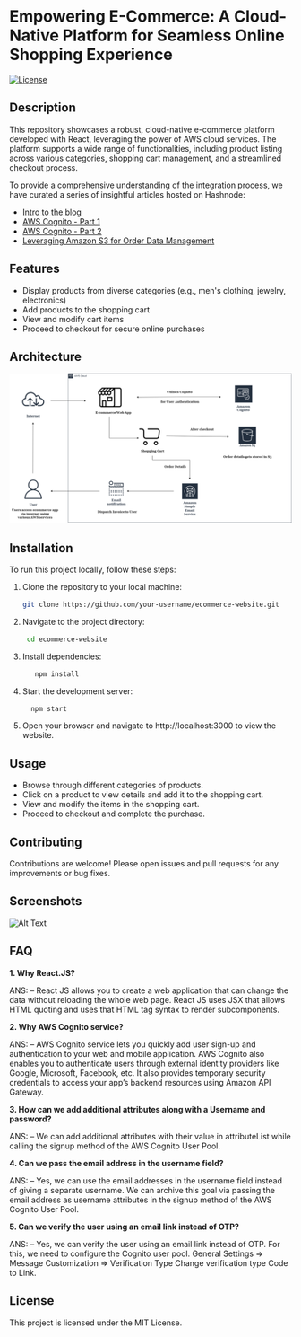 # Empowering E-Commerce: A Cloud-Native Platform for Seamless Online Shopping Experience

[![License](https://img.shields.io/badge/License-MIT-blue.svg)](https://opensource.org/licenses/MIT)

## Description

This repository showcases a robust, cloud-native e-commerce platform developed with React, leveraging the power of AWS cloud services. The platform supports a wide range of functionalities, including product listing across various categories, shopping cart management, and a streamlined checkout process.

To provide a comprehensive understanding of the integration process, we have curated a series of insightful articles hosted on Hashnode:

- [Intro to the blog](https://sridurgeshv.hashnode.dev/how-to-build-a-strategic-e-commerce-platform-a-complete-guide)
- [AWS Cognito - Part 1](https://sridurgeshv.hashnode.dev/enhancing-security-with-aws-cognito-in-your-react-application-part-1)
- [AWS Cognito - Part 2](https://sridurgeshv.hashnode.dev/user-authentication-with-aws-cognito-part-2)
- [Leveraging Amazon S3 for Order Data Management](https://hashnode.com/edit/clwhldln4000209kybvmwghk5)

## Features

- Display products from diverse categories (e.g., men's clothing, jewelry, electronics)
- Add products to the shopping cart
- View and modify cart items
- Proceed to checkout for secure online purchases

## Architecture 
![Alt Text](https://github.com/sridurgeshv/Ecommerce-site/blob/main/images/final-architecture.png)

## Installation

To run this project locally, follow these steps:

1. Clone the repository to your local machine:

   ```bash
   git clone https://github.com/your-username/ecommerce-website.git
   ```
2. Navigate to the project directory:
   ```bash
    cd ecommerce-website
   ```
3. Install dependencies:
   ```bash
      npm install
   ```

4. Start the development server:
    ```bash
      npm start
    ```

5. Open your browser and navigate to http://localhost:3000 to view the website.

## Usage
- Browse through different categories of products.
- Click on a product to view details and add it to the shopping cart.
- View and modify the items in the shopping cart.
- Proceed to checkout and complete the purchase.

## Contributing
Contributions are welcome! Please open issues and pull requests for any improvements or bug fixes.

## Screenshots
![Alt Text]()


## FAQ
**1. Why React.JS?**

ANS: – React JS allows you to create a web application that can change the data without reloading the whole web page. React JS uses JSX that allows HTML quoting and uses that HTML tag syntax to render subcomponents.

**2. Why AWS Cognito service?**

ANS: – AWS Cognito service lets you quickly add user sign-up and authentication to your web and mobile application. AWS Cognito also enables you to authenticate users through external identity providers like Google, Microsoft, Facebook, etc. It also provides temporary security credentials to access your app’s backend resources using Amazon API Gateway.

**3. How can we add additional attributes along with a Username and password?**

ANS: – We can add additional attributes with their value in attributeList while calling the signup method of the AWS Cognito User Pool.

**4. Can we pass the email address in the username field?**

ANS: – Yes, we can use the email addresses in the username field instead of giving a separate username. We can archive this goal via passing the email address as username attributes in the signup method of the AWS Cognito User Pool.

**5. Can we verify the user using an email link instead of OTP?**

ANS: – Yes, we can verify the user using an email link instead of OTP. For this, we need to configure the Cognito user pool. General Settings => Message Customization => Verification Type Change verification type Code to Link.

## License
This project is licensed under the MIT License.   
